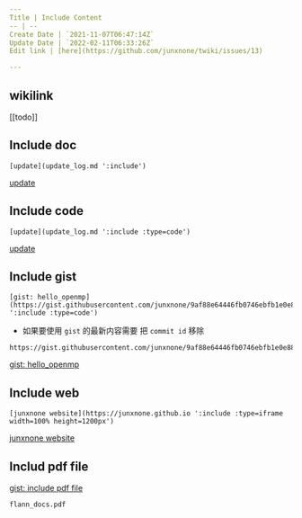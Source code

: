 ```yaml
---
Title | Include Content
-- | --
Create Date | `2021-11-07T06:47:14Z`
Update Date | `2022-02-11T06:33:26Z`
Edit link | [here](https://github.com/junxnone/twiki/issues/13)

---
```

## wikilink

[[todo]]

## Include doc

```
[update](update_log.md ':include')
```


[update](update_log.md ':include')

## Include code


```
[update](update_log.md ':include :type=code')
```


[update](update_log.md ':include :type=code')

## Include gist

```
[gist: hello_openmp](https://gist.githubusercontent.com/junxnone/9af88e64446fb0746ebfb1e0e8879f33/raw/2d04dcd1fd3ac51988d3e756bb1be477efe02216/openmp_helloworld.cpp ':include :type=code')
```
- 如果要使用 `gist` 的最新内容需要 把 `commit id` 移除 

```
https://gist.githubusercontent.com/junxnone/9af88e64446fb0746ebfb1e0e8879f33/raw/openmp_helloworld.cpp
```

[gist: hello_openmp](https://gist.githubusercontent.com/junxnone/9af88e64446fb0746ebfb1e0e8879f33/raw/openmp_helloworld.cpp ':include :type=code')

## Include web

```
[junxnone website](https://junxnone.github.io ':include :type=iframe width=100% height=1200px')
```

[junxnone website](https://junxnone.github.io ':include :type=iframe width=100% height=1200px')


## Includ pdf file

[gist: include pdf file](https://gist.githubusercontent.com/junxnone/2efa4f014527293cd2950b8aff96f488/raw/docsify_include_pdf_file ':include :type=code')


```pdf
flann_docs.pdf
```
